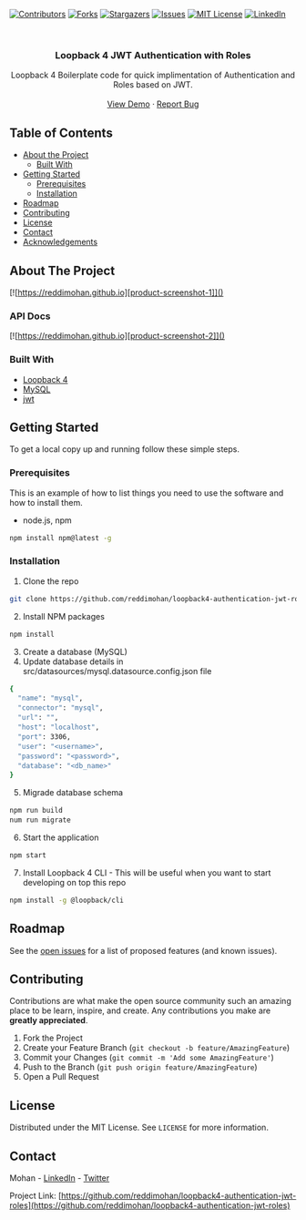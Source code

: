 [![Contributors][contributors-shield]][contributors-url]
[![Forks][forks-shield]][forks-url]
[![Stargazers][stars-shield]][stars-url]
[![Issues][issues-shield]][issues-url]
[![MIT License][license-shield]][license-url]
[![LinkedIn][linkedin-shield]][linkedin-url]



<!-- PROJECT LOGO -->
<br />
<p align="center">
  <a href="https://github.com/reddimohan/loopback4-authentication-jwt-roles">
  </a>

  <h3 align="center">Loopback 4 JWT Authentication with Roles</h3>

  <p align="center">
    Loopback 4 Boilerplate code for quick implimentation of Authentication and Roles based on JWT.
    <br />
    <br />
    <a href="https://github.com/reddimohan/loopback4-authentication-jwt-roles">View Demo</a>
    ·
    <a href="https://github.com/reddimohan/loopback4-authentication-jwt-roles/issues">Report Bug</a>
  </p>
</p>



<!-- TABLE OF CONTENTS -->
## Table of Contents

* [About the Project](#about-the-project)
  * [Built With](#built-with)
* [Getting Started](#getting-started)
  * [Prerequisites](#prerequisites)
  * [Installation](#installation)
* [Roadmap](#roadmap)
* [Contributing](#contributing)
* [License](#license)
* [Contact](#contact)
* [Acknowledgements](#acknowledgements)



<!-- ABOUT THE PROJECT -->
## About The Project

[![https://reddimohan.github.io][product-screenshot-1]]()
### API Docs
[![https://reddimohan.github.io][product-screenshot-2]]()

### Built With

* [Loopback 4](https://loopback.io/doc/en/lb4)
* [MySQL](https://www.mysql.com)
* [jwt](https://jwt.io)



<!-- GETTING STARTED -->
## Getting Started

To get a local copy up and running follow these simple steps.

### Prerequisites

This is an example of how to list things you need to use the software and how to install them.
* node.js, npm

```sh
npm install npm@latest -g
```

### Installation

1. Clone the repo
```sh
git clone https://github.com/reddimohan/loopback4-authentication-jwt-roles.git
```
2. Install NPM packages
```sh
npm install
```
3. Create a database (MySQL)
4. Update database details in src/datasources/mysql.datasource.config.json file
```sh
{
  "name": "mysql",
  "connector": "mysql",
  "url": "",
  "host": "localhost",
  "port": 3306,
  "user": "<username>",
  "password": "<password>",
  "database": "<db_name>"
}
```
5. Migrade database schema
```sh
npm run build
num run migrate
```
6. Start the application
```sh
npm start
```
7. Install Loopback 4 CLI - This will be useful when you want to start developing on top this repo
```sh
npm install -g @loopback/cli
```


<!-- ROADMAP -->
## Roadmap

See the [open issues](https://github.com/reddimohan/loopback4-authentication-jwt-roles/issues) for a list of proposed features (and known issues).



<!-- CONTRIBUTING -->
## Contributing

Contributions are what make the open source community such an amazing place to be learn, inspire, and create. Any contributions you make are **greatly appreciated**.

1. Fork the Project
2. Create your Feature Branch (`git checkout -b feature/AmazingFeature`)
3. Commit your Changes (`git commit -m 'Add some AmazingFeature'`)
4. Push to the Branch (`git push origin feature/AmazingFeature`)
5. Open a Pull Request



<!-- LICENSE -->
## License

Distributed under the MIT License. See `LICENSE` for more information.



<!-- CONTACT -->
## Contact

Mohan - [LinkedIn](https://linkedin.com/in/reddimohan) - [Twitter](https://twitter.com/reddimohan)

Project Link: [https://github.com/reddimohan/loopback4-authentication-jwt-roles](https://github.com/reddimohan/loopback4-authentication-jwt-roles)







<!-- MARKDOWN LINKS & IMAGES -->
<!-- https://www.markdownguide.org/basic-syntax/#reference-style-links -->
[contributors-shield]: https://img.shields.io/github/contributors/reddimohan/loopback4-authentication-jwt-roles.svg?style=flat-square
[contributors-url]: https://github.com/reddimohan/loopback4-authentication-jwt-roles/graphs/contributors
[forks-shield]: https://img.shields.io/github/forks/reddimohan/loopback4-authentication-jwt-roles.svg?style=flat-square
[forks-url]: https://github.com/reddimohan/loopback4-authentication-jwt-roles/network/members
[stars-shield]: https://img.shields.io/github/stars/reddimohan/loopback4-authentication-jwt-roles.svg?style=flat-square
[stars-url]: https://github.com/reddimohan/loopback4-authentication-jwt-roles/stargazers
[issues-shield]: https://img.shields.io/github/issues/reddimohan/loopback4-authentication-jwt-roles.svg?style=flat-square
[issues-url]: https://github.com/reddimohan/loopback4-authentication-jwt-roles/issues
[license-shield]: https://img.shields.io/github/license/reddimohan/loopback4-authentication-jwt-roles.svg?style=flat-square
[license-url]: https://github.com/reddimohan/loopback4-authentication-jwt-roles/blob/master/LICENSE.txt
[linkedin-shield]: https://img.shields.io/badge/-LinkedIn-black.svg?style=flat-square&logo=linkedin&colorB=555
[linkedin-url]: https://linkedin.com/in/reddimohan
[product-screenshot-1]: images/home.png
[product-screenshot-2]: images/api_docs.png
